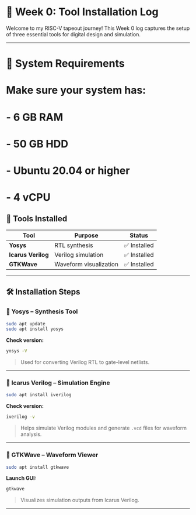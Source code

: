 # 📘 Week 0: Tool Installation Log

Welcome to my RISC-V tapeout journey! This Week 0 log captures the setup of three essential tools for digital design and simulation.

---
# 🧰 System Requirements
# Make sure your system has:
# - 6 GB RAM
# - 50 GB HDD
# - Ubuntu 20.04 or higher
# - 4 vCPU

## 🧰 Tools Installed

| Tool            | Purpose                    | Status        |
|------------------|-----------------------------|----------------|
| **Yosys**         | RTL synthesis               | ✅ Installed    |
| **Icarus Verilog**| Verilog simulation          | ✅ Installed    |
| **GTKWave**       | Waveform visualization      | ✅ Installed    |

---

## 🛠️ Installation Steps

### 🔹 Yosys – Synthesis Tool
```bash
sudo apt update
sudo apt install yosys
```
**Check version:**
```bash
yosys -V
```
> Used for converting Verilog RTL to gate-level netlists.

---

### 🔹 Icarus Verilog – Simulation Engine
```bash
sudo apt install iverilog
```
**Check version:**
```bash
iverilog -v
```
> Helps simulate Verilog modules and generate `.vcd` files for waveform analysis.

---

### 🔹 GTKWave – Waveform Viewer
```bash
sudo apt install gtkwave
```
**Launch GUI:**
```bash
gtkwave
```
> Visualizes simulation outputs from Icarus Verilog.

---
